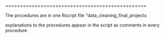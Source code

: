 
================================================

The procedures are in one Rscript file "data_cleaning_final_projects


explanations to the procedures appear in the script as comments in every procedure